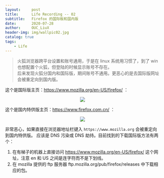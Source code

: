 ```yaml
---
layout:     post
title:      Life Recording -- 02 
subtitle:   Firefox 的国际板和国内版     
date:       2020-07-28
author:     OUC_LiuX
header-img: img/wallpic02.jpg
catalog: true
tags:
    - Life
---
```


> 火狐浏览器跨平台设置和账号通用，于是在 linux 系统用习惯了，到了 win 也想配置个火狐，但登陆的时候显示账号不存在。   
> 后来发现火狐分国内和国际版，期间账号不通用。更恶心的是去国际版网址会被重定向到国内版。    

这个是国际版主页：https://www.mozilla.org/en-US/firefox/ ：    
<div align=center><img src="https://raw.githubusercontent.com/OUCliuxiang/OUCliuxiang.github.io/master/img/life/firefox01.png"></div>    

这个是国内特供版主页：https://www.firefox.com.cn/ ：     
<div align=center><img src="https://raw.githubusercontent.com/OUCliuxiang/OUCliuxiang.github.io/master/img/life/firefox02.png"></div>    

非常恶心，如果直接在浏览器地址栏键入 `https://www.mozilla.org` 会被重定向到国内特供版。
应该是 DNS 污染或 DNS 劫持。目前找到的下载国际版方法有两个：
1. 在有梯子的机器上直接访问 https://www.mozilla.org/en-US/firefox/ 这个网址，注意 en 和 US 之间是连字符而不是下划线。       
2. 在 mozilla 提供的 ftp 服务器 ftp.mozilla.org/pub/firefox/releases 中下载相应的包。      
   